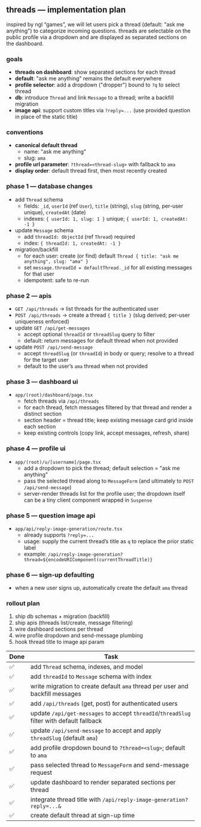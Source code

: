 ## threads — implementation plan

inspired by ngl “games”, we will let users pick a thread (default: "ask me anything") to categorize incoming questions. threads are selectable on the public profile via a dropdown and are displayed as separated sections on the dashboard.

### goals

- **threads on dashboard**: show separated sections for each thread
- **default**: "ask me anything" remains the default everywhere
- **profile selector**: add a dropdown ("dropper") bound to `?q` to select thread
- **db**: introduce `Thread` and link `Message` to a thread; write a backfill migration
- **image api**: support custom titles via `?reply=...` (use provided question in place of the static title)

### conventions

- **canonical default thread**
  - name: "ask me anything"
  - slug: `ama`
- **profile url parameter**: `?thread=<thread-slug>` with fallback to `ama`
- **display order**: default thread first, then most recently created

### phase 1 — database changes

- add `Thread` schema
  - fields: `_id`, `userId` (ref `User`), `title` (string), `slug` (string, per-user unique), `createdAt` (date)
  - indexes: `{ userId: 1, slug: 1 }` unique; `{ userId: 1, createdAt: -1 }`
- update `Message` schema
  - add `threadId: ObjectId` (ref `Thread`) required
  - index: `{ threadId: 1, createdAt: -1 }`
- migration/backfill
  - for each user: create (or find) default `Thread { title: "ask me anything", slug: "ama" }`
  - set `message.threadId = defaultThread._id` for all existing messages for that user
  - idempotent: safe to re-run

### phase 2 — apis

- `GET /api/threads` → list threads for the authenticated user
- `POST /api/threads` → create a thread `{ title }` (slug derived; per-user uniqueness enforced)
- update `GET /api/get-messages`
  - accept optional `threadId` or `threadSlug` query to filter
  - default: return messages for default thread when not provided
- update `POST /api/send-message`
  - accept `threadSlug` (or `threadId`) in body or query; resolve to a thread for the target user
  - default to the user’s `ama` thread when not provided

### phase 3 — dashboard ui

- `app/(root)/dashboard/page.tsx`
  - fetch threads via `/api/threads`
  - for each thread, fetch messages filtered by that thread and render a distinct section
  - section header = thread title; keep existing message card grid inside each section
  - keep existing controls (copy link, accept messages, refresh, share)

### phase 4 — profile ui

- `app/(root)/u/[username]/page.tsx`
  - add a dropdown to pick the thread; default selection = "ask me anything"
  - pass the selected thread along to `MessageForm` (and ultimately to `POST /api/send-message`)
  - server-render threads list for the profile user; the dropdown itself can be a tiny client component wrapped in `Suspense`

### phase 5 — question image api

- `app/api/reply-image-generation/route.tsx`
  - already supports `?reply=...`
  - usage: supply the current thread’s title as `q` to replace the prior static label
  - example: `/api/reply-image-generation?thread=${encodeURIComponent(currentThreadTitle)}`

### phase 6 — sign-up defaulting

- when a new user signs up, automatically create the default `ama` thread

### rollout plan

1. ship db schemas + migration (backfill)
2. ship apis (threads list/create, message filtering)
3. wire dashboard sections per thread
4. wire profile dropdown and send-message plumbing
5. hook thread title to image api param

| Done | Task                                                                                      |
| ---- | ----------------------------------------------------------------------------------------- |
| ✅   | add `Thread` schema, indexes, and model                                                   |
| ✅   | add `threadId` to `Message` schema with index                                             |
| ✅   | write migration to create default `ama` thread per user and backfill messages             |
| ✅   | add `/api/threads` (get, post) for authenticated users                                    |
| ✅   | update `/api/get-messages` to accept `threadId`/`threadSlug` filter with default fallback |
| ✅   | update `/api/send-message` to accept and apply `threadSlug` (default `ama`)               |
| ✅   | add profile dropdown bound to `?thread=<slug>`; default to `ama`                          |
| ✅   | pass selected thread to `MessageForm` and send-message request                            |
| ✅   | update dashboard to render separated sections per thread                                  |
| ✅   | integrate thread title with `/api/reply-image-generation?reply=...&`                      |
| ✅   | create default thread at sign-up time                                                     |